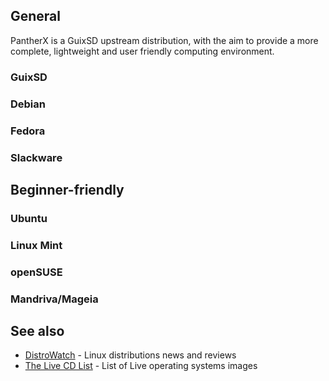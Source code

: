 ---
---

## General

PantherX is a GuixSD upstream distribution, with the aim to provide a more complete, lightweight and user friendly computing environment.

### GuixSD

### Debian

### Fedora

### Slackware

## Beginner-friendly

### Ubuntu

### Linux Mint

### openSUSE

### Mandriva/Mageia

## See also

- [DistroWatch](https://distrowatch.com/) - Linux distributions news and reviews
- [The Live CD List](https://livecdlist.com/) - List of Live operating systems images
